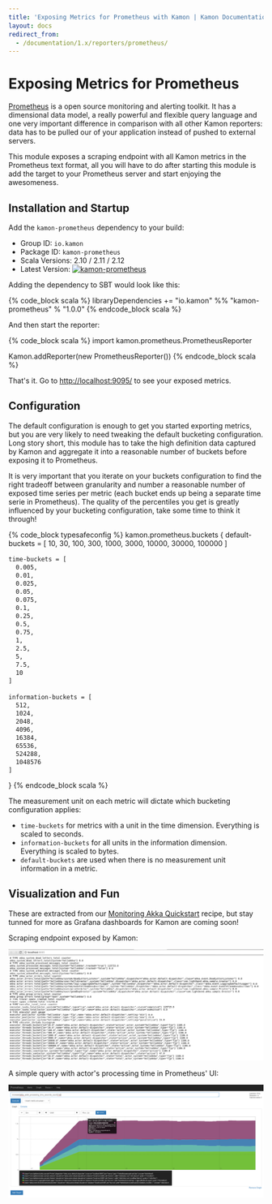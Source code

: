 ```yaml
---
title: 'Exposing Metrics for Prometheus with Kamon | Kamon Documentation'
layout: docs
redirect_from:
  - /documentation/1.x/reporters/prometheus/
---
```


Exposing Metrics for Prometheus
===============================

[Prometheus][1] is a open source monitoring and alerting toolkit. It has a dimensional data model, a really powerful and
flexible query language and one very important difference in comparison with all other Kamon reporters: data has to be
pulled our of your application instead of pushed to external servers.

This module exposes a scraping endpoint with all Kamon metrics in the Prometheus text format, all you will have to do
after starting this module is add the target to your Prometheus server and start enjoying the awesomeness.


## Installation and Startup

Add the `kamon-prometheus` dependency to your build:
  - Group ID: `io.kamon`
  - Package ID: `kamon-prometheus`
  - Scala Versions: 2.10 / 2.11 / 2.12
  - Latest Version: [![kamon-prometheus](https://maven-badges.herokuapp.com/maven-central/io.kamon/kamon-prometheus_2.12/badge.svg)](https://maven-badges.herokuapp.com/maven-central/io.kamon/kamon-prometheus_2.12)

Adding the dependency to SBT would look like this:

{% code_block scala %}
libraryDependencies += "io.kamon" %% "kamon-prometheus" % "1.0.0"
{% endcode_block scala %}

And then start the reporter:

{% code_block scala %}
import kamon.prometheus.PrometheusReporter

Kamon.addReporter(new PrometheusReporter())
{% endcode_block scala %}

That's it. Go to <http://localhost:9095/> to see your exposed metrics.


## Configuration

The default configuration is enough to get you started exporting metrics, but you are very likely to need tweaking the
default bucketing configuration. Long story short, this module has to take the high definition data captured by Kamon
and aggregate it into a reasonable number of buckets before exposing it to Prometheus.

It is very important that you iterate on your buckets configuration to find the right tradeoff between granularity and
number a reasonable number of exposed time series per metric (each bucket ends up being a separate time serie in
Prometheus). The quality of the percentiles you get is greatly influenced by your bucketing configuration, take some
time to think it through!

{% code_block typesafeconfig %}
kamon.prometheus.buckets {
    default-buckets = [
      10,
      30,
      100,
      300,
      1000,
      3000,
      10000,
      30000,
      100000
    ]

    time-buckets = [
      0.005,
      0.01,
      0.025,
      0.05,
      0.075,
      0.1,
      0.25,
      0.5,
      0.75,
      1,
      2.5,
      5,
      7.5,
      10
    ]

    information-buckets = [
      512,
      1024,
      2048,
      4096,
      16384,
      65536,
      524288,
      1048576
    ]
  }
{% endcode_block scala %}

The measurement unit on each metric will dictate which bucketing configuration applies:
  - `time-buckets` for metrics with a unit in the time dimension. Everything is scaled to seconds.
  - `information-buckets` for all units in the information dimension. Everything is scaled to bytes.
  - `default-buckets` are used when there is no measurement unit information in a metric.


## Visualization and Fun

These are extracted from our [Monitoring Akka Quickstart][2] recipe, but stay tunned for more as Grafana dashboards for
Kamon are coming soon!

Scraping endpoint exposed by Kamon:

<img class="img-fluid my-4" src="/assets/img/recipes/quickstart-prometheus-metrics.png">

A simple query with actor's processing time in Prometheus' UI:

<img class="img-fluid my-4" src="/assets/img/recipes/quickstart-prometheus-query.png">

[1]: https://prometheus.io/
[2]: /documentation/1.x/recipes/monitoring-akka-quickstart/
